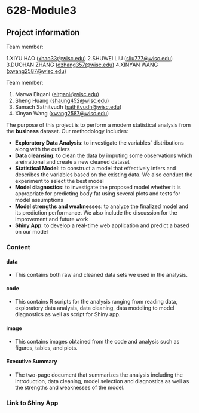 # 628-Module3
## Project information
Team member:

1.XIYU HAO (xhao33@wisc.edu)
2.SHUWEI LIU (sliu777@wisc.edu)
3.DUOHAN ZHANG (dzhang357@wisc.edu)
4.XINYAN WANG (xwang2587@wisc.edu)

Team member:
1. Marwa Eltgani (eltgani@wisc.edu)
2. Sheng Huang (shaung452@wisc.edu)
3. Samach Sathitvudh (sathitvudh@wisc.edu)
4. Xinyan Wang (xwang2587@wisc.edu)

The purpose of this project is to perform a modern statistical analysis from the **business** dataset. Our methodology includes:
- **Exploratory Data Analysis**: to investigate the variables' distributions along with the outliers
- **Data cleansing**: to clean the data by imputing some observations which areirrational and create a new cleaned dataset
- **Statistical Model**: to construct a model that effectively infers and describes the variables based on the existing data. We also conduct the experiment to select the best model
- **Model diagnostics**: to investigate the proposed model whether it is appropriate for predicting body fat using several plots and tests for model assumptions
- **Model strengths and weaknesses**: to analyze the finalized model and its prediction performance. We also include the discussion for the improvement and future work
- **Shiny App**: to develop a real-time web application and predict a based on our model

### Content
#### data
- This contains both raw and cleaned data sets we used in the analysis.

#### code
- This contains R scripts for the analysis ranging from reading data, exploratory data analysis, data cleaning, data modeling to model diagnostics as well as script for Shiny app.

#### image
- This contains images obtained from the code and analysis such as figures, tables, and plots.

#### Executive Summary
- The two-page document that summarizes the analysis including the introduction, data cleaning, model selection and diagnostics as well as the strengths and weaknesses of the model.

### Link to Shiny App
